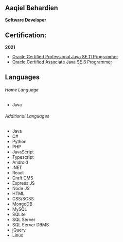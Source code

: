 ## Aaqiel Behardien
**Software Developer**

## Certification:
**2021**
- [Oracle Certified Professional Java SE 11 Programmer](https://www.credly.com/badges/41aa7e8d-4015-4c00-95c2-033a2f53e2c6)
- [Oracle Certified Associate Java SE 8 Programmer](https://www.credly.com/badges/8a1d7904-19c4-4607-b7df-cd1e6d4496f4)

## Languages
###### Home Language
- Java
###### Additional Languages
- Java
- C#
- Python
- PHP
- JavaScript
- Typescript
- Android
- .NET
- React
- Craft CMS
- Express JS
- Node JS
- HTML
- CSS/SCSS
- MongoDB
- MySQL
- SQLite
- SQL Server
- SQL Server DBMS
- jQuery
- Linux

